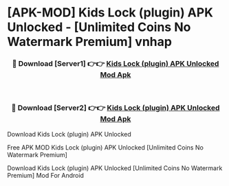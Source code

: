 # [APK-MOD] Kids Lock (plugin) APK Unlocked - [Unlimited Coins No Watermark Premium] vnhap



<div align="center">
<h3>🔴 Download [Server1] 👉👉 <a href="https://momento.my/?title=Kids_Lock_(plugin)_APK_Unlocked">Kids Lock (plugin) APK Unlocked Mod Apk</a></h3><br>

<h3>🔴 Download [Server2] 👉👉 <a href="https://momento.my/?title=Kids_Lock_(plugin)_APK_Unlocked">Kids Lock (plugin) APK Unlocked Mod Apk</a></h3>
</div>



Download Kids Lock (plugin) APK Unlocked 

Free APK MOD Kids Lock (plugin) APK Unlocked [Unlimited Coins No Watermark Premium]

Download Kids Lock (plugin) APK Unlocked [Unlimited Coins No Watermark Premium] Mod For Android
